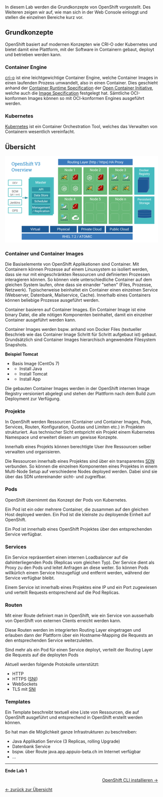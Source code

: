 

In diesem Lab werden die Grundkonzepte von OpenShift vorgestellt. Des Weiteren zeigen wir auf, wie man sich in der Web Console einloggt und stellen die einzelnen Bereiche kurz vor.


## Grundkonzepte

OpenShift basiert auf modernen Konzepten wie CRI-O oder Kubernetes und bietet damit eine Plattform, mit der Software in Containern gebaut, deployt und betrieben werden kann.


### Container Engine

[cri-o](https://cri-o.io/) ist eine leichtgewichtige Container Engine, welche Container Images in einen laufenden Prozess umwandelt, also in einen Container. Dies geschieht anhand der [Container Runtime Specification](https://github.com/opencontainers/runtime-spec) der [Open Container Initiative](https://www.opencontainers.org/), welche auch die [Image Specification](https://github.com/opencontainers/image-spec) festgelegt hat. Sämtliche OCI-konformen Images können so mit OCI-konformen Engines ausgeführt werden.


### Kubernetes

[Kubernetes](http://kubernetes.io/) ist ein Container Orchestration Tool, welches das Verwalten von Containern wesentlich vereinfacht.


## Übersicht

![Overview](../images/ose3-overview.png)

### Container und Container Images

Die Basiselemente von OpenShift Applikationen sind Container. Mit Containern können Prozesse auf einem Linuxsystem so isoliert werden, dass sie nur mit eingeschränkten Ressourcen und definierten Prozessen interagieren können. So können viele unterschiedliche Container auf dem gleichen System laufen, ohne dass sie einander "sehen" (Files, Prozesse, Netzwerk). Typischerweise beinhaltet ein Container einen einzelnen Service (Webserver, Datenbank, Mailservice, Cache). Innerhalb eines Containers können beliebige Prozesse ausgeführt werden.

Container basieren auf Container Images. Ein Container Image ist eine binary Datei, die alle nötigen Komponenten beinhaltet, damit ein einzelner Container ausgeführt werden kann.

Container Images werden bspw. anhand von Docker Files (textueller Beschrieb wie das Container Image Schritt für Schritt aufgebaut ist) gebaut. Grundsätzlich sind Container Images hierarchisch angewendete Filesystem Snapshots.

**Beispiel Tomcat**
- Basis Image (CentOs 7)
- + Install Java
- + Install Tomcat
- + Install App

Die gebauten Container Images werden in der OpenShift internen Image Registry versioniert abgelegt und stehen der Plattform nach dem Build zum Deployment zur Verfügung.

### Projekte

In OpenShift werden Ressourcen (Container und Container Images, Pods, Services, Routen, Konfiguration, Quotas und Limiten etc.) in Projekten strukturiert. Aus technischer Sicht entspricht ein Projekt einem Kubernetes Namespace und erweitert diesen um gewisse Konzepte.

Innerhalb eines Projekts können berechtigte User ihre Ressourcen selber verwalten und organisieren.

Die Ressourcen innerhalb eines Projektes sind über ein transparentes [SDN](https://de.wikipedia.org/wiki/Software-defined_networking) verbunden. So können die einzelnen Komponenten eines Projektes in einem Multi-Node Setup auf verschiedene Nodes deployed werden. Dabei sind sie über das SDN untereinander sicht- und zugreifbar.

### Pods

OpenShift übernimmt das Konzept der Pods von Kubernetes.

Ein Pod ist ein oder mehrere Container, die zusammen auf den gleichen Host deployed werden. Ein Pod ist die kleinste zu deployende Einheit auf OpenShift.

Ein Pod ist innerhalb eines OpenShift Projektes über den entsprechenden Service verfügbar.

### Services

Ein Service repräsentiert einen internen Loadbalancer auf die dahinterliegenden Pods (Replicas vom gleichen Typ). Der Service dient als Proxy zu den Pods und leitet Anfragen an diese weiter. So können Pods willkürlich einem Service hinzugefügt und entfernt werden, während der Service verfügbar bleibt.

Einem Service ist innerhalb eines Projektes eine IP und ein Port zugewiesen und verteilt Requests entsprechend auf die Pod Replicas.

### Routen

Mit einer Route definiert man in OpenShift, wie ein Service von ausserhalb von OpenShift von externen Clients erreicht werden kann.

Diese Routen werden im integrierten Routing Layer eingetragen und erlauben dann der Plattform über ein Hostname-Mapping die Requests an den entsprechenden Service weiterzuleiten.

Sind mehr als ein Pod für einen Service deployt, verteilt der Routing Layer die Requests auf die deployten Pods

Aktuell werden folgende Protokolle unterstützt:

- HTTP
- HTTPS ([SNI](https://en.wikipedia.org/wiki/Server_Name_Indication))
- WebSockets
- TLS mit [SNI](https://en.wikipedia.org/wiki/Server_Name_Indication)

### Templates

Ein Template beschreibt textuell eine Liste von Ressourcen, die auf OpenShift ausgeführt und entsprechend in OpenShift erstellt werden können.

So hat man die Möglichkeit ganze Infrastrukturen zu beschreiben:

- Java Applikation Service (3 Replicas, rolling Upgrade)
- Datenbank Service
- bspw. über Route java.app.appuio-beta.ch im Internet verfügbar
- ...

---

**Ende Lab 1**

<p width="100px" align="right"><a href="02_cli.md">OpenShift CLI installieren →</a></p>

[← zurück zur Übersicht](../README.md)
